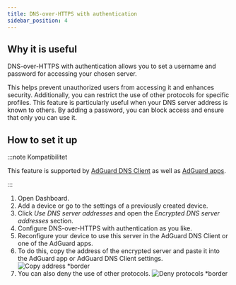 ```yaml
---
title: DNS-over-HTTPS with authentication
sidebar_position: 4
---
```


## Why it is useful

DNS-over-HTTPS with authentication allows you to set a username and password for accessing your chosen server.

This helps prevent unauthorized users from accessing it and enhances security. Additionally, you can restrict the use of other protocols for specific profiles. This feature is particularly useful when your DNS server address is known to others. By adding a password, you can block access and ensure that only you can use it.

## How to set it up

:::note Kompatibilitet

This feature is supported by [AdGuard DNS Client](/dns-client/overview.md) as well as [AdGuard apps](https://adguard.com/welcome.html).

:::

1. Open Dashboard.
2. Add a device or go to the settings of a previously created device.
3. Click _Use DNS server addresses_ and open the _Encrypted DNS server addresses_ section.
4. Configure DNS-over-HTTPS with authentication as you like.
5. Reconfigure your device to use this server in the AdGuard DNS Client or one of the AdGuard apps.
6. To do this, copy the address of the encrypted server and paste it into the AdGuard app or AdGuard DNS Client settings.
   ![Copy address \*border](https://cdn.adtidy.org/content/kb/dns/private/new_dns/connect/doh_step6.png)
7. You can also deny the use of other protocols.
   ![Deny protocols \*border](https://cdn.adtidy.org/content/kb/dns/private/new_dns/connect/deny_protocol.png)
